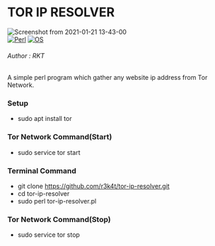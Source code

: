 # TOR IP RESOLVER

![Screenshot from 2021-01-21 13-43-00](https://user-images.githubusercontent.com/69615463/105320769-c4627e80-5bf0-11eb-9bdd-5eb7655642e3.png)
<br>
[![Perl](https://img.shields.io/badge/Perl-5-purple.svg)](https://metacpan.org/release/perl/)
[![OS](https://img.shields.io/badge/Tested%20On-Linux-purple.svg)](https://en.wikipedia.org/wiki/Linux)

<h6>Author : RKT</h6>


A simple perl program which gather any website ip address from Tor Network.


### Setup ###

+ sudo apt install tor

### Tor Network Command(Start) ###

+ sudo service tor start

### Terminal Command ###

+ git clone https://github.com/r3k4t/tor-ip-resolver.git
+ cd tor-ip-resolver
+ sudo perl tor-ip-resolver.pl

### Tor Network Command(Stop) ###

+ sudo service tor stop




